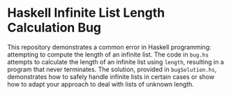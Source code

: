 # Haskell Infinite List Length Calculation Bug
This repository demonstrates a common error in Haskell programming: attempting to compute the length of an infinite list.  The code in `bug.hs` attempts to calculate the length of an infinite list using `length`, resulting in a program that never terminates.
The solution, provided in `bugSolution.hs`, demonstrates how to safely handle infinite lists in certain cases or show how to adapt your approach to deal with lists of unknown length.